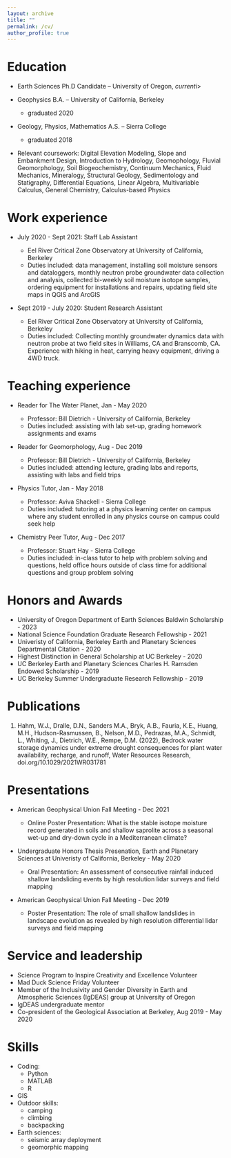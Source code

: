 ```yaml
---
layout: archive
title: ""
permalink: /cv/
author_profile: true
---
```


Education
======
* Earth Sciences Ph.D Candidate – University of Oregon, <i>current</i>i>
* Geophysics B.A. – University of California, Berkeley
   * graduated 2020
* Geology, Physics, Mathematics A.S. – Sierra College
   * graduated 2018

* Relevant coursework: Digital Elevation Modeling, Slope and Embankment Design, Introduction to Hydrology, Geomophology, Fluvial Geomorphology, Soil Biogeochemistry, Continuum Mechanics, Fluid Mechanics, Mineralogy, Structural Geology, Sedimentology and Statigraphy, Differential Equations, Linear Algebra, Multivariable Calculus, General Chemistry, Calculus-based Physics

Work experience
======
* July 2020 - Sept 2021: Staff Lab Assistant
  * Eel River Critical Zone Observatory at University of California, Berkeley
  * Duties included: data management, installing soil moisture sensors and dataloggers,  monthly neutron probe groundwater data collection and analysis, collected bi-weekly soil moisture isotope samples, ordering equipment for installations and repairs, updating field site maps in QGIS and ArcGIS

* Sept 2019 - July 2020: Student Research Assistant
  * Eel River Critical Zone Observatory at University of California, Berkeley
  * Duties included: Collecting monthly groundwater dynamics data with neutron probe at two field sites in Williams, CA and Branscomb, CA. Experience with hiking in heat, carrying heavy equipment, driving a 4WD truck. 
  
Teaching experience
======
* Reader for The Water Planet, Jan - May 2020
  * Professor: Bill Dietrich - University of California, Berkeley
  * Duties included: assisting with lab set-up, grading homework assignments and exams
  
* Reader for Geomorphology, Aug - Dec 2019
  * Professor: Bill Dietrich - University of California, Berkeley
  * Duties included: attending lecture, grading labs and reports, assisting with labs and field trips

* Physics Tutor, Jan - May 2018
  * Professor: Aviva Shackell - Sierra College
  * Duties included: tutoring at a physics learning center on campus where any student enrolled in any physics course on campus could seek help

* Chemistry Peer Tutor, Aug - Dec 2017
  * Professor: Stuart Hay - Sierra College
  * Duties included: in-class tutor to help with problem solving and questions, held office hours outside of class time for additional questions and group problem solving 

Honors and Awards
======
* University of Oregon Department of Earth Sciences Baldwin Scholarship - 2023
* National Science Foundation Graduate Research Fellowship - 2021
* Univeristy of California, Berkeley Earth and Planetary Sciences Departmental Citation - 2020
* Highest Distinction in General Scholarship at UC Berkeley - 2020
* UC Berkeley Earth and Planetary Sciences Charles H. Ramsden Endowed Scholarship - 2019
* UC Berkeley Summer Undergraduate Research Fellowship - 2019

Publications
======
1. Hahm, W.J., Dralle, D.N., Sanders M.A., Bryk, A.B., Fauria, K.E., Huang, M.H., Hudson-Rasmussen, B., Nelson, M.D., Pedrazas, M.A., Schmidt, L., Whiting, J., Dietrich, W.E., Rempe, D.M. (2022), Bedrock water storage dynamics under extreme drought consequences for plant water availability, recharge, and runoff, Water Resources Research, doi.org/10.1029/2021WR031781

  
Presentations
======
* American Geophysical Union Fall Meeting - Dec 2021
  * Online Poster Presentation: What is the stable isotope moisture record generated in soils and shallow saprolite across a seasonal wet-up and dry-down cycle in a Mediterranean climate?
 
* Undergraduate Honors Thesis Presenation, Earth and Planetary Sciences at Univeristy of California, Berkeley - May 2020
  * Oral Presentation: An assessment of consecutive rainfall induced shallow landsliding events by high resolution lidar surveys and field mapping
 
* American Geophysical Union Fall Meeting - Dec 2019
  *  Poster Presentation: The role of small shallow landslides in landscape evolution as revealed by high resolution differential lidar surveys and field mapping

Service and leadership
======
* Science Program to Inspire Creativity and Excellence Volunteer
* Mad Duck Science Friday Volunteer
* Member of the Inclusivity and Gender Diversity in Earth and Atmospheric Sciences (IgDEAS) group at University of Oregon
* IgDEAS undergraduate mentor
* Co-president of the Geological Association at Berkeley, Aug 2019 - May 2020

Skills
======
* Coding:
   * Python
   * MATLAB
   * R
* GIS
* Outdoor skills:
   * camping
   * climbing
   * backpacking
* Earth sciences:
   * seismic array deployment
   * geomorphic mapping
